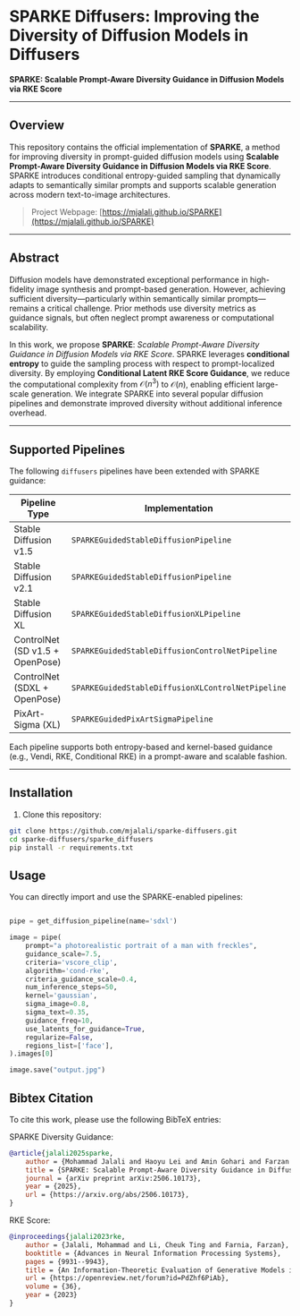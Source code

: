 # SPARKE Diffusers: Improving the Diversity of Diffusion Models in Diffusers

**SPARKE: Scalable Prompt-Aware Diversity Guidance in Diffusion Models via RKE Score**

---

## Overview

This repository contains the official implementation of **SPARKE**, a method for improving diversity in prompt-guided diffusion models using **Scalable Prompt-Aware Diversity Guidance in Diffusion Models via RKE Score**. SPARKE introduces conditional entropy-guided sampling that dynamically adapts to semantically similar prompts and supports scalable generation across modern text-to-image architectures.

> Project Webpage: [https://mjalali.github.io/SPARKE](https://mjalali.github.io/SPARKE)

---

## Abstract

Diffusion models have demonstrated exceptional performance in high-fidelity image synthesis and prompt-based generation. However, achieving sufficient diversity—particularly within semantically similar prompts—remains a critical challenge. Prior methods use diversity metrics as guidance signals, but often neglect prompt awareness or computational scalability.

In this work, we propose **SPARKE**: _Scalable Prompt-Aware Diversity Guidance in Diffusion Models via RKE Score_. SPARKE leverages **conditional entropy** to guide the sampling process with respect to prompt-localized diversity. By employing **Conditional Latent RKE Score Guidance**, we reduce the computational complexity from $\mathcal{O}(n^3)$ to $\mathcal{O}(n)$, enabling efficient large-scale generation. We integrate SPARKE into several popular diffusion pipelines and demonstrate improved diversity without additional inference overhead.

---

## Supported Pipelines

The following `diffusers` pipelines have been extended with SPARKE guidance:

| Pipeline Type                             | Implementation                                    |
|------------------------------------------|---------------------------------------------------|
| Stable Diffusion v1.5                    | `SPARKEGuidedStableDiffusionPipeline`             |
| Stable Diffusion v2.1                    | `SPARKEGuidedStableDiffusionPipeline`             |
| Stable Diffusion XL                      | `SPARKEGuidedStableDiffusionXLPipeline`           |
| ControlNet (SD v1.5 + OpenPose)          | `SPARKEGuidedStableDiffusionControlNetPipeline`   |
| ControlNet (SDXL + OpenPose)             | `SPARKEGuidedStableDiffusionXLControlNetPipeline` |
| PixArt-Sigma (XL)                        | `SPARKEGuidedPixArtSigmaPipeline`                 |

Each pipeline supports both entropy-based and kernel-based guidance (e.g., Vendi, RKE, Conditional RKE) in a prompt-aware and scalable fashion.

---

## Installation

1. Clone this repository:
```bash
git clone https://github.com/mjalali/sparke-diffusers.git
cd sparke-diffusers/sparke_diffusers
pip install -r requirements.txt
```

## Usage

You can directly import and use the SPARKE-enabled pipelines:

```python

pipe = get_diffusion_pipeline(name='sdxl')

image = pipe(
    prompt="a photorealistic portrait of a man with freckles",
    guidance_scale=7.5,
    criteria='vscore_clip',
    algorithm='cond-rke',
    criteria_guidance_scale=0.4,
    num_inference_steps=50,
    kernel='gaussian',
    sigma_image=0.8,
    sigma_text=0.35,
    guidance_freq=10,
    use_latents_for_guidance=True,
    regularize=False,
    regions_list=['face'],
).images[0]

image.save("output.jpg")
```

## Bibtex Citation
To cite this work, please use the following BibTeX entries:

SPARKE Diversity Guidance:
```bibtex
@article{jalali2025sparke,
    author = {Mohammad Jalali and Haoyu Lei and Amin Gohari and Farzan Farnia},
    title = {SPARKE: Scalable Prompt-Aware Diversity Guidance in Diffusion Models via RKE Score},
    journal = {arXiv preprint arXiv:2506.10173},
    year = {2025},
    url = {https://arxiv.org/abs/2506.10173},
}
```

RKE Score:
```bibtex
@inproceedings{jalali2023rke,
    author = {Jalali, Mohammad and Li, Cheuk Ting and Farnia, Farzan},
    booktitle = {Advances in Neural Information Processing Systems},
    pages = {9931--9943},
    title = {An Information-Theoretic Evaluation of Generative Models in Learning Multi-modal Distributions},
    url = {https://openreview.net/forum?id=PdZhf6PiAb},
    volume = {36},
    year = {2023}
}
```
